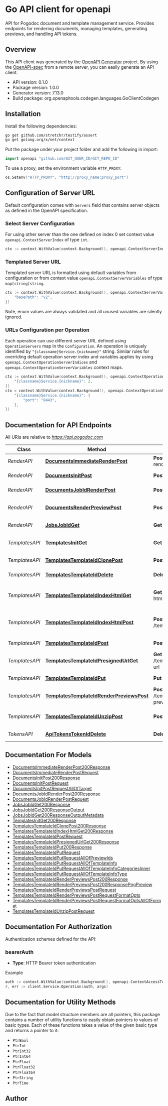 # Go API client for openapi

API for Pogodoc document and template management service. Provides endpoints for rendering documents, managing templates, generating previews, and handling API tokens.

## Overview
This API client was generated by the [OpenAPI Generator](https://openapi-generator.tech) project.  By using the [OpenAPI-spec](https://www.openapis.org/) from a remote server, you can easily generate an API client.

- API version: 0.1.0
- Package version: 1.0.0
- Generator version: 7.13.0
- Build package: org.openapitools.codegen.languages.GoClientCodegen

## Installation

Install the following dependencies:

```sh
go get github.com/stretchr/testify/assert
go get golang.org/x/net/context
```

Put the package under your project folder and add the following in import:

```go
import openapi "github.com/GIT_USER_ID/GIT_REPO_ID"
```

To use a proxy, set the environment variable `HTTP_PROXY`:

```go
os.Setenv("HTTP_PROXY", "http://proxy_name:proxy_port")
```

## Configuration of Server URL

Default configuration comes with `Servers` field that contains server objects as defined in the OpenAPI specification.

### Select Server Configuration

For using other server than the one defined on index 0 set context value `openapi.ContextServerIndex` of type `int`.

```go
ctx := context.WithValue(context.Background(), openapi.ContextServerIndex, 1)
```

### Templated Server URL

Templated server URL is formatted using default variables from configuration or from context value `openapi.ContextServerVariables` of type `map[string]string`.

```go
ctx := context.WithValue(context.Background(), openapi.ContextServerVariables, map[string]string{
	"basePath": "v2",
})
```

Note, enum values are always validated and all unused variables are silently ignored.

### URLs Configuration per Operation

Each operation can use different server URL defined using `OperationServers` map in the `Configuration`.
An operation is uniquely identified by `"{classname}Service.{nickname}"` string.
Similar rules for overriding default operation server index and variables applies by using `openapi.ContextOperationServerIndices` and `openapi.ContextOperationServerVariables` context maps.

```go
ctx := context.WithValue(context.Background(), openapi.ContextOperationServerIndices, map[string]int{
	"{classname}Service.{nickname}": 2,
})
ctx = context.WithValue(context.Background(), openapi.ContextOperationServerVariables, map[string]map[string]string{
	"{classname}Service.{nickname}": {
		"port": "8443",
	},
})
```

## Documentation for API Endpoints

All URIs are relative to *https://api.pogodoc.com*

Class | Method | HTTP request | Description
------------ | ------------- | ------------- | -------------
*RenderAPI* | [**DocumentsImmediateRenderPost**](docs/RenderAPI.md#documentsimmediaterenderpost) | **Post** /documents/immediate-render | Immediate Render
*RenderAPI* | [**DocumentsInitPost**](docs/RenderAPI.md#documentsinitpost) | **Post** /documents/init | Initialize Render Job
*RenderAPI* | [**DocumentsJobIdRenderPost**](docs/RenderAPI.md#documentsjobidrenderpost) | **Post** /documents/{jobId}/render | Start Render Job
*RenderAPI* | [**DocumentsRenderPreviewPost**](docs/RenderAPI.md#documentsrenderpreviewpost) | **Post** /documents/render-preview | Generate Document Preview
*RenderAPI* | [**JobsJobIdGet**](docs/RenderAPI.md#jobsjobidget) | **Get** /jobs/{jobId} | Get Job Status
*TemplatesAPI* | [**TemplatesInitGet**](docs/TemplatesAPI.md#templatesinitget) | **Get** /templates/init | Initialize Template Creation
*TemplatesAPI* | [**TemplatesTemplateIdClonePost**](docs/TemplatesAPI.md#templatestemplateidclonepost) | **Post** /templates/{templateId}/clone | Clone Template
*TemplatesAPI* | [**TemplatesTemplateIdDelete**](docs/TemplatesAPI.md#templatestemplateiddelete) | **Delete** /templates/{templateId} | Delete Template
*TemplatesAPI* | [**TemplatesTemplateIdIndexHtmlGet**](docs/TemplatesAPI.md#templatestemplateidindexhtmlget) | **Get** /templates/{templateId}/index-html | Get Template Index HTML
*TemplatesAPI* | [**TemplatesTemplateIdIndexHtmlPost**](docs/TemplatesAPI.md#templatestemplateidindexhtmlpost) | **Post** /templates/{templateId}/index-html | Upload Template Index HTML
*TemplatesAPI* | [**TemplatesTemplateIdPost**](docs/TemplatesAPI.md#templatestemplateidpost) | **Post** /templates/{templateId} | Save New Template
*TemplatesAPI* | [**TemplatesTemplateIdPresignedUrlGet**](docs/TemplatesAPI.md#templatestemplateidpresignedurlget) | **Get** /templates/{templateId}/presigned-url | Generate Presigned URL
*TemplatesAPI* | [**TemplatesTemplateIdPut**](docs/TemplatesAPI.md#templatestemplateidput) | **Put** /templates/{templateId} | Update Template
*TemplatesAPI* | [**TemplatesTemplateIdRenderPreviewsPost**](docs/TemplatesAPI.md#templatestemplateidrenderpreviewspost) | **Post** /templates/{templateId}/render-previews | Generate Template Previews
*TemplatesAPI* | [**TemplatesTemplateIdUnzipPost**](docs/TemplatesAPI.md#templatestemplateidunzippost) | **Post** /templates/{templateId}/unzip | Extract Template Files
*TokensAPI* | [**ApiTokensTokenIdDelete**](docs/TokensAPI.md#apitokenstokeniddelete) | **Delete** /api-tokens/{tokenId} | Delete API Token


## Documentation For Models

 - [DocumentsImmediateRenderPost200Response](docs/DocumentsImmediateRenderPost200Response.md)
 - [DocumentsImmediateRenderPostRequest](docs/DocumentsImmediateRenderPostRequest.md)
 - [DocumentsInitPost200Response](docs/DocumentsInitPost200Response.md)
 - [DocumentsInitPostRequest](docs/DocumentsInitPostRequest.md)
 - [DocumentsInitPostRequestAllOfTarget](docs/DocumentsInitPostRequestAllOfTarget.md)
 - [DocumentsJobIdRenderPost200Response](docs/DocumentsJobIdRenderPost200Response.md)
 - [DocumentsJobIdRenderPostRequest](docs/DocumentsJobIdRenderPostRequest.md)
 - [JobsJobIdGet200Response](docs/JobsJobIdGet200Response.md)
 - [JobsJobIdGet200ResponseOutput](docs/JobsJobIdGet200ResponseOutput.md)
 - [JobsJobIdGet200ResponseOutputMetadata](docs/JobsJobIdGet200ResponseOutputMetadata.md)
 - [TemplatesInitGet200Response](docs/TemplatesInitGet200Response.md)
 - [TemplatesTemplateIdClonePost200Response](docs/TemplatesTemplateIdClonePost200Response.md)
 - [TemplatesTemplateIdIndexHtmlGet200Response](docs/TemplatesTemplateIdIndexHtmlGet200Response.md)
 - [TemplatesTemplateIdPostRequest](docs/TemplatesTemplateIdPostRequest.md)
 - [TemplatesTemplateIdPresignedUrlGet200Response](docs/TemplatesTemplateIdPresignedUrlGet200Response.md)
 - [TemplatesTemplateIdPut200Response](docs/TemplatesTemplateIdPut200Response.md)
 - [TemplatesTemplateIdPutRequest](docs/TemplatesTemplateIdPutRequest.md)
 - [TemplatesTemplateIdPutRequestAllOfPreviewIds](docs/TemplatesTemplateIdPutRequestAllOfPreviewIds.md)
 - [TemplatesTemplateIdPutRequestAllOfTemplateInfo](docs/TemplatesTemplateIdPutRequestAllOfTemplateInfo.md)
 - [TemplatesTemplateIdPutRequestAllOfTemplateInfoCategoriesInner](docs/TemplatesTemplateIdPutRequestAllOfTemplateInfoCategoriesInner.md)
 - [TemplatesTemplateIdPutRequestAllOfTemplateInfoType](docs/TemplatesTemplateIdPutRequestAllOfTemplateInfoType.md)
 - [TemplatesTemplateIdRenderPreviewsPost200Response](docs/TemplatesTemplateIdRenderPreviewsPost200Response.md)
 - [TemplatesTemplateIdRenderPreviewsPost200ResponsePngPreview](docs/TemplatesTemplateIdRenderPreviewsPost200ResponsePngPreview.md)
 - [TemplatesTemplateIdRenderPreviewsPostRequest](docs/TemplatesTemplateIdRenderPreviewsPostRequest.md)
 - [TemplatesTemplateIdRenderPreviewsPostRequestFormatOpts](docs/TemplatesTemplateIdRenderPreviewsPostRequestFormatOpts.md)
 - [TemplatesTemplateIdRenderPreviewsPostRequestFormatOptsAllOfFormat](docs/TemplatesTemplateIdRenderPreviewsPostRequestFormatOptsAllOfFormat.md)
 - [TemplatesTemplateIdUnzipPostRequest](docs/TemplatesTemplateIdUnzipPostRequest.md)


## Documentation For Authorization


Authentication schemes defined for the API:
### bearerAuth

- **Type**: HTTP Bearer token authentication

Example

```go
auth := context.WithValue(context.Background(), openapi.ContextAccessToken, "BEARER_TOKEN_STRING")
r, err := client.Service.Operation(auth, args)
```


## Documentation for Utility Methods

Due to the fact that model structure members are all pointers, this package contains
a number of utility functions to easily obtain pointers to values of basic types.
Each of these functions takes a value of the given basic type and returns a pointer to it:

* `PtrBool`
* `PtrInt`
* `PtrInt32`
* `PtrInt64`
* `PtrFloat`
* `PtrFloat32`
* `PtrFloat64`
* `PtrString`
* `PtrTime`

## Author



